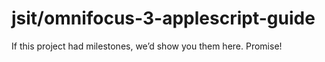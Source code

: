 # jsit/omnifocus-3-applescript-guide

If this project had milestones, we’d show you them here. Promise!

